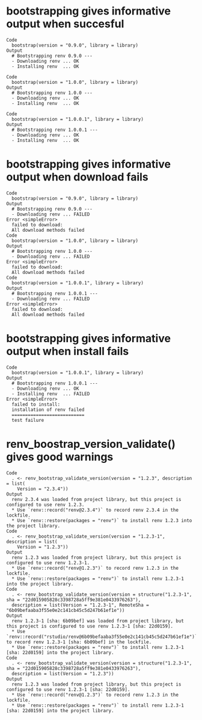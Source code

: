 # bootstrapping gives informative output when succesful

    Code
      bootstrap(version = "0.9.0", library = library)
    Output
      # Bootstrapping renv 0.9.0 ---
      - Downloading renv ... OK
      - Installing renv  ... OK
      
    Code
      bootstrap(version = "1.0.0", library = library)
    Output
      # Bootstrapping renv 1.0.0 ---
      - Downloading renv ... OK
      - Installing renv  ... OK
      
    Code
      bootstrap(version = "1.0.0.1", library = library)
    Output
      # Bootstrapping renv 1.0.0.1 ---
      - Downloading renv ... OK
      - Installing renv  ... OK
      

# bootstrapping gives informative output when download fails

    Code
      bootstrap(version = "0.9.0", library = library)
    Output
      # Bootstrapping renv 0.9.0 ---
      - Downloading renv ... FAILED
    Error <simpleError>
      failed to download:
      All download methods failed
    Code
      bootstrap(version = "1.0.0", library = library)
    Output
      # Bootstrapping renv 1.0.0 ---
      - Downloading renv ... FAILED
    Error <simpleError>
      failed to download:
      All download methods failed
    Code
      bootstrap(version = "1.0.0.1", library = library)
    Output
      # Bootstrapping renv 1.0.0.1 ---
      - Downloading renv ... FAILED
    Error <simpleError>
      failed to download:
      All download methods failed

# bootstrapping gives informative output when install fails

    Code
      bootstrap(version = "1.0.0.1", library = library)
    Output
      # Bootstrapping renv 1.0.0.1 ---
      - Downloading renv ... OK
      - Installing renv  ... FAILED
    Error <simpleError>
      failed to install:
      installation of renv failed
      ===========================
      test failure

# renv_boostrap_version_validate() gives good warnings

    Code
      . <- renv_bootstrap_validate_version(version = "1.2.3", description = list(
        Version = "2.3.4"))
    Output
      renv 2.3.4 was loaded from project library, but this project is configured to use renv 1.2.3.
      * Use `renv::record("renv@2.3.4")` to record renv 2.3.4 in the lockfile.
      * Use `renv::restore(packages = "renv")` to install renv 1.2.3 into the project library.
    Code
      . <- renv_bootstrap_validate_version(version = "1.2.3-1", description = list(
        Version = "1.2.3"))
    Output
      renv 1.2.3 was loaded from project library, but this project is configured to use renv 1.2.3-1.
      * Use `renv::record("renv@1.2.3")` to record renv 1.2.3 in the lockfile.
      * Use `renv::restore(packages = "renv")` to install renv 1.2.3-1 into the project library.
    Code
      . <- renv_bootstrap_validate_version(version = structure("1.2.3-1", sha = "22d015905828c3398728a5ff9e381e0433976263"),
      description = list(Version = "1.2.3-1", RemoteSha = "6b09befaaba3f55e0e2c141cb45c5d247b61ef1e"))
    Output
      renv 1.2.3-1 [sha: 6b09bef] was loaded from project library, but this project is configured to use renv 1.2.3-1 [sha: 22d0159].
      * Use `renv::record("rstudio/renv@6b09befaaba3f55e0e2c141cb45c5d247b61ef1e")` to record renv 1.2.3-1 [sha: 6b09bef] in the lockfile.
      * Use `renv::restore(packages = "renv")` to install renv 1.2.3-1 [sha: 22d0159] into the project library.
    Code
      . <- renv_bootstrap_validate_version(version = structure("1.2.3-1", sha = "22d015905828c3398728a5ff9e381e0433976263"),
      description = list(Version = "1.2.3"))
    Output
      renv 1.2.3 was loaded from project library, but this project is configured to use renv 1.2.3-1 [sha: 22d0159].
      * Use `renv::record("renv@1.2.3")` to record renv 1.2.3 in the lockfile.
      * Use `renv::restore(packages = "renv")` to install renv 1.2.3-1 [sha: 22d0159] into the project library.

